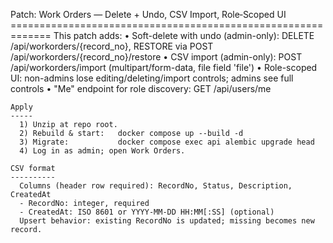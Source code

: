 Patch: Work Orders — Delete + Undo, CSV Import, Role‑Scoped UI
    =============================================================
    This patch adds:
      • Soft-delete with undo (admin-only): DELETE /api/workorders/{record_no}, RESTORE via POST /api/workorders/{record_no}/restore
      • CSV import (admin-only): POST /api/workorders/import (multipart/form-data, file field 'file')
      • Role-scoped UI: non-admins lose editing/deleting/import controls; admins see full controls
      • "Me" endpoint for role discovery: GET /api/users/me
    
    Apply
    -----
      1) Unzip at repo root.
      2) Rebuild & start:   docker compose up --build -d
      3) Migrate:           docker compose exec api alembic upgrade head
      4) Log in as admin; open Work Orders.
    
    CSV format
    ----------
      Columns (header row required): RecordNo, Status, Description, CreatedAt
      - RecordNo: integer, required
      - CreatedAt: ISO 8601 or YYYY-MM-DD HH:MM[:SS] (optional)
      Upsert behavior: existing RecordNo is updated; missing becomes new record.